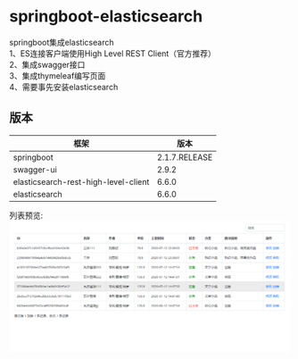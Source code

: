 # springboot-elasticsearch

springboot集成elasticsearch  
1、ES连接客户端使用High Level REST Client（官方推荐）  
2、集成swagger接口  
3、集成thymeleaf编写页面  
4、需要事先安装elasticsearch  

## 版本

框架 | 版本
--- | ----
springboot | 2.1.7.RELEASE
swagger-ui | 2.9.2
elasticsearch-rest-high-level-client | 6.6.0
elasticsearch | 6.6.0

列表预览:  
 ![image](https://raw.githubusercontent.com/keyvin-wei/springboot-elasticsearch/master/src/main/resources/static/img/bookList.png)